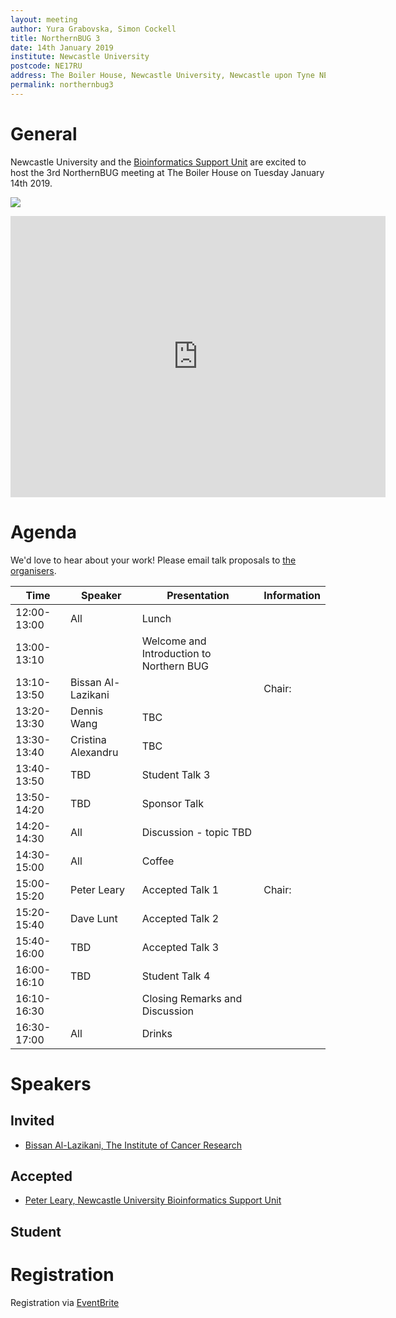 ```yaml
---
layout: meeting
author: Yura Grabovska, Simon Cockell
title: NorthernBUG 3
date: 14th January 2019
institute: Newcastle University
postcode: NE17RU
address: The Boiler House, Newcastle University, Newcastle upon Tyne NE1 7RU
permalink: northernbug3
---
```


# General

Newcastle University and the <a href='https://www.ncl.ac.uk/bsu'>Bioinformatics Support Unit</a> are excited to host the 3rd
NorthernBUG meeting at The Boiler House on Tuesday January 14th 2019.

![](https://s0.geograph.org.uk/geophotos/05/62/09/5620972_954e20ba_1024x1024.jpg)

<iframe height="450" src="https://www.google.com/maps/embed?pb=!1m18!1m12!1m3!1d2289.664651452773!2d-1.6181748839598145!3d54.978979858871156!2m3!1f0!2f0!3f0!3m2!1i1024!2i768!4f13.1!3m3!1m2!1s0x487e70cc6ec35d25%3A0xd0d558159c106de1!2sThe+Boiler+House!5e0!3m2!1sen!2suk!4v1515585344838" style="border: 0;" width="600" allowfullscreen></iframe>


# Agenda

We'd love to hear about your work! Please email talk proposals to <a href='mailto:yura_dot_grabovska_at_newcastle_dot_ac_dot_uk'>the organisers</a>.

| Time          | Speaker | Presentation | Information |
|---------------|---------|--------------|-------------|
| 12:00-13:00 | All | Lunch | |
| 13:00-13:10 | | Welcome and Introduction to Northern BUG | |
| 13:10-13:50 | Bissan Al-Lazikani | | Chair: |
| 13:20-13:30 | Dennis Wang | TBC | |
| 13:30-13:40 | Cristina Alexandru | TBC | |
| 13:40-13:50 | TBD | Student Talk 3 | |
| 13:50-14:20 | TBD | Sponsor Talk | |
| 14:20-14:30 | All | Discussion - topic TBD | |
| 14:30-15:00 | All | Coffee | |
| 15:00-15:20 | Peter Leary | Accepted Talk 1 | Chair: |
| 15:20-15:40 | Dave Lunt | Accepted Talk 2 | |
| 15:40-16:00 | TBD | Accepted Talk 3 | |
| 16:00-16:10 | TBD | Student Talk 4 | |
| 16:10-16:30 | | Closing Remarks and Discussion | |
| 16:30-17:00 | All | Drinks | |

# Speakers

## Invited

- [Bissan Al-Lazikani, The Institute of Cancer Research](https://www.icr.ac.uk/our-research/researchers-and-teams/professor-bissan-al-lazikani)


## Accepted

 - [Peter Leary, Newcastle University Bioinformatics Support Unit](https://ncl.ac.uk/bsu)

## Student

# Registration

Registration via <a href='https://www.eventbrite.com/e/northernbug-3-newcastle-tickets-52004308286?aff=ebdssbdestsearch'>EventBrite</a>

